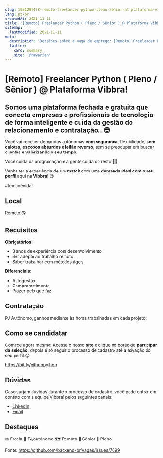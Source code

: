 ```yaml
---
slug: 1051299478-remoto-freelancer-python-pleno-senior-at-plataforma-vibbra
lang: pt-br
createdAt: 2021-11-11
title: '[Remoto] Freelancer Python ( Pleno / Sênior ) @ Plataforma Vibbra! - Vaga de Emprego'
sitemap:
  lastModified: 2021-11-11
meta:
  description: 'Detalhes sobre a vaga de emprego: [Remoto] Freelancer Python ( Pleno / Sênior ) @ Plataforma Vibbra!'
  twitter:
    card: summary
    site: '@nawarian'
---
```


# [Remoto] Freelancer Python ( Pleno / Sênior ) @ Plataforma Vibbra!

## Somos uma **plataforma fechada e gratuita** que conecta empresas e profissionais de tecnologia de **forma inteligente e cuida da gestão do relacionamento e contratação**.. 😎

Você vai receber demandas autônomas **com segurança**, flexibilidade, **sem calotes, escopos absurdos e leilão reverso**, sem se preocupar em buscar clientes **e valorizando o seu tempo**.

Você cuida da programação e a gente cuida do resto!🤝😊

Venha ter a experiência de um **match** com uma **demanda ideal com o seu perfil** aqui na **Vibbra!** 😍

#tempoévida!

## Local

Remoto!🌎

## Requisitos

**Obrigatórios:**
- 3 anos de experiência com desenvolvimento
- Ser adepto ao trabalho remoto
- Saber trabalhar com métodos ágeis

**Diferenciais:**
- Autogestão
- Comprometimento
- Prazer pelo que faz

## Contratação

PJ Autônomo, ganhos mediante às horas trabalhadas em cada projeto;

## Como se candidatar

Comece agora mesmo! Acesse o nosso **site** e clique no botão de **participar da seleção**, depois é só seguir o processo de cadastro até a ativação do seu perfil.😊

https://bit.ly/githubpython

## Dúvidas

Caso surjam dúvidas durante o processo de cadastro, você pode entrar em contato com a equipe Vibbra! pelos seguintes canais:

- [LinkedIn](https://www.linkedin.com/in/marina-williamson-47ab85183/)
- [Email](marina.touro@vibbra.com.br)

## Destaques

⚖️ Freela
🤝 PJ/autônomo
🗺️ Remoto
👴 Sênior
👨 Pleno


Fonte: https://github.com/backend-br/vagas/issues/7699